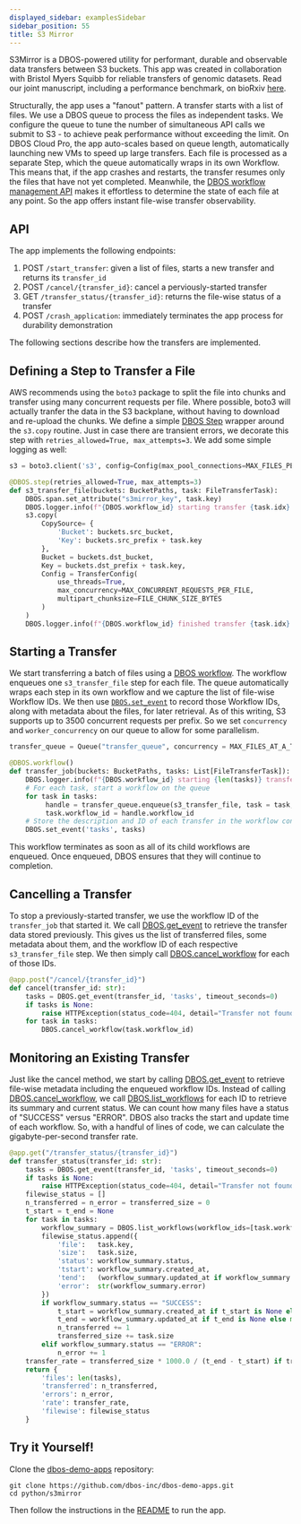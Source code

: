 ```yaml
---
displayed_sidebar: examplesSidebar
sidebar_position: 55
title: S3 Mirror
---
```


S3Mirror is a DBOS-powered utility for performant, durable and observable data transfers between S3 buckets. This app was created in collaboration with Bristol Myers Squibb for reliable transfers of genomic datasets. Read our joint manuscript, including a performance benchmark, on bioRxiv [here](https://www.biorxiv.org/content/10.1101/2025.06.13.657723v1).

Structurally, the app uses a "fanout" pattern. A transfer starts with a list of files. We use a DBOS queue to process the files as independent tasks. We configure the queue to tune the number of simultaneous API calls we submit to S3 - to achieve peak performance without exceeding the limit. On DBOS Cloud Pro, the app auto-scales based on queue length, automatically launching new VMs to speed up large transfers. Each file is processed as a separate Step, which the queue automatically wraps in its own Workflow. This means that, if the app crashes and restarts, the transfer resumes only the files that have not yet completed. Meanwhile, the [DBOS workflow management API](../tutorials/workflow-management.md) makes it effortless to determine the state of each file at any point. So the app offers instant file-wise transfer observability. 

## API

The app implements the following endpoints:

1. POST `/start_transfer`: given a list of files, starts a new transfer and returns its `transfer_id`
2. POST `/cancel/{transfer_id}`: cancel a perviously-started transfer
3. GET `/transfer_status/{transfer_id}`: returns the file-wise status of a transfer
4. POST `/crash_application`: immediately terminates the app process for durability demonstration

The following sections describe how the transfers are implemented. 

## Defining a Step to Transfer a File

AWS recommends using the `boto3` package to split the file into chunks and transfer using many concurrent requests per file. Where possible, boto3 will actually tranfer the data in the S3 backplane, without having to download and re-upload the chunks. We define a simple [DBOS Step](../tutorials/step-tutorial.md) wrapper around the `s3.copy` routine. Just in case there are transient errors, we decorate this step with `retries_allowed=True, max_attempts=3`. We add some simple logging as well:

```python
s3 = boto3.client('s3', config=Config(max_pool_connections=MAX_FILES_PER_WORKER * MAX_CONCURRENT_REQUESTS_PER_FILE))

@DBOS.step(retries_allowed=True, max_attempts=3)
def s3_transfer_file(buckets: BucketPaths, task: FileTransferTask):
    DBOS.span.set_attribute("s3mirror_key", task.key)
    DBOS.logger.info(f"{DBOS.workflow_id} starting transfer {task.idx}: {task.key}")
    s3.copy(
        CopySource= {
            'Bucket': buckets.src_bucket,
            'Key': buckets.src_prefix + task.key
        },
        Bucket = buckets.dst_bucket,
        Key = buckets.dst_prefix + task.key,
        Config = TransferConfig(
            use_threads=True,
            max_concurrency=MAX_CONCURRENT_REQUESTS_PER_FILE,
            multipart_chunksize=FILE_CHUNK_SIZE_BYTES
        )
    )
    DBOS.logger.info(f"{DBOS.workflow_id} finished transfer {task.idx}: {task.key}")
```

## Starting a Transfer

We start transferring a batch of files using a [DBOS workflow](../tutorials/workflow-tutorial.md). The workflow enqueues one `s3_transfer_file` step for each file. The queue automatically wraps each step in its own workflow and we capture the list of file-wise Workflow IDs. We then use [`DBOS.set_event`](../tutorials/workflow-communication.md#events-example) to record those Workflow IDs, along with metadata about the files, for later retrieval. As of this writing, S3 supports up to 3500 concurrent requests per prefix. So we set `concurrency` and `worker_concurrency` on our queue to allow for some parallelism.

```python
transfer_queue = Queue("transfer_queue", concurrency = MAX_FILES_AT_A_TIME, worker_concurrency = MAX_FILES_PER_WORKER)

@DBOS.workflow()
def transfer_job(buckets: BucketPaths, tasks: List[FileTransferTask]):
    DBOS.logger.info(f"{DBOS.workflow_id} starting {len(tasks)} transfers from {buckets.src_bucket}/{buckets.src_prefix} to {buckets.dst_bucket}/{buckets.dst_prefix}")
    # For each task, start a workflow on the queue
    for task in tasks:
         handle = transfer_queue.enqueue(s3_transfer_file, task = task, buckets = buckets)
         task.workflow_id = handle.workflow_id
    # Store the description and ID of each transfer in the workflow context
    DBOS.set_event('tasks', tasks)
```

This workflow terminates as soon as all of its child workflows are enqueued. Once enqueued, DBOS ensures that they will continue to completion.

## Cancelling a Transfer

To stop a previously-started transfer, we use the workflow ID of the `transfer_job` that started it. We call [DBOS.get_event](../tutorials/workflow-communication.md#get_event) to retrieve the transfer data stored previously. This gives us the list of transferred files, some metadata about them, and the workflow ID of each respective `s3_transfer_file` step. We then simply call [DBOS.cancel_workflow](../reference/contexts.md#cancel_workflow) for each of those IDs.

```python
@app.post("/cancel/{transfer_id}")
def cancel(transfer_id: str):
    tasks = DBOS.get_event(transfer_id, 'tasks', timeout_seconds=0)
    if tasks is None:
        raise HTTPException(status_code=404, detail="Transfer not found")
    for task in tasks:
        DBOS.cancel_workflow(task.workflow_id)
```

## Monitoring an Existing Transfer

Just like the cancel method, we start by calling [DBOS.get_event](../tutorials/workflow-communication.md#get_event) to retrieve file-wise metadata including the enqueued workflow IDs. Instead of calling [DBOS.cancel_workflow](../reference/contexts.md#cancel_workflow), we call [DBOS.list_workflows](../reference/contexts.md#list_workflows) for each ID to retrieve its summary and current status. We can count how many files have a status of "SUCCESS" versus "ERROR". DBOS also tracks the start and update time of each workflow. So, with a handful of lines of code, we can calculate the gigabyte-per-second transfer rate.

```python
@app.get("/transfer_status/{transfer_id}")
def transfer_status(transfer_id: str):
    tasks = DBOS.get_event(transfer_id, 'tasks', timeout_seconds=0)
    if tasks is None:
        raise HTTPException(status_code=404, detail="Transfer not found")
    filewise_status = []
    n_transferred = n_error = transferred_size = 0
    t_start = t_end = None
    for task in tasks:
        workflow_summary = DBOS.list_workflows(workflow_ids=[task.workflow_id])[0]
        filewise_status.append({
            'file':   task.key,
            'size':   task.size,
            'status': workflow_summary.status,
            'tstart': workflow_summary.created_at,
            'tend':   (workflow_summary.updated_at if workflow_summary.status == "SUCCESS" else None),
            'error':  str(workflow_summary.error)
        })
        if workflow_summary.status == "SUCCESS":
            t_start = workflow_summary.created_at if t_start is None else min(t_start, workflow_summary.created_at)
            t_end = workflow_summary.updated_at if t_end is None else max(t_end, workflow_summary.updated_at)
            n_transferred += 1
            transferred_size += task.size
        elif workflow_summary.status == "ERROR":
            n_error += 1
    transfer_rate = transferred_size * 1000.0 / (t_end - t_start) if transferred_size > 0 and (t_start != t_end) else 0
    return {
        'files': len(tasks),
        'transferred': n_transferred,
        'errors': n_error,
        'rate': transfer_rate,
        'filewise': filewise_status
    }
```

## Try it Yourself!

Clone the [dbos-demo-apps](https://github.com/dbos-inc/dbos-demo-apps) repository:

```shell
git clone https://github.com/dbos-inc/dbos-demo-apps.git
cd python/s3mirror
```

Then follow the instructions in the [README](https://github.com/dbos-inc/dbos-demo-apps/tree/main/python/s3mirror) to run the app.